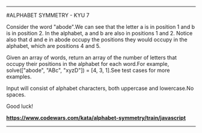 #

---

#ALPHABET SYMMETRY - KYU 7

Consider the word "abode".We can see that the letter a is in position 1 and b is in position 2. In the alphabet, a and b are also in positions 1 and 2. Notice also that d and e in abode occupy the positions they would occupy in the alphabet, which are positions 4 and 5.

Given an array of words, return an array of the number of letters that occupy their positions in the alphabet for each word.For example, solve(["abode", "ABc", "xyzD"]) = [4, 3, 1].See test cases for more examples.

Input will consist of alphabet characters, both uppercase and lowercase.No spaces.

Good luck!

**https://www.codewars.com/kata/alphabet-symmetry/train/javascript**

---

